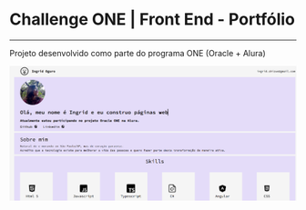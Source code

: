 # Challenge ONE | Front End - Portfólio
---
Projeto desenvolvido como parte do programa ONE (Oracle + Alura)

<p align="center" >
     <img width="600" heigth="600" src="/assets/screen.png">
</p>




